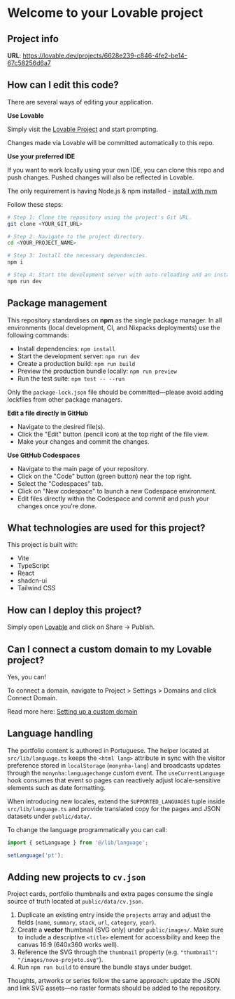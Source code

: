 # Welcome to your Lovable project

## Project info

**URL**: https://lovable.dev/projects/6628e239-c846-4fe2-be14-67c58256d6a7

## How can I edit this code?

There are several ways of editing your application.

**Use Lovable**

Simply visit the [Lovable Project](https://lovable.dev/projects/6628e239-c846-4fe2-be14-67c58256d6a7) and start prompting.

Changes made via Lovable will be committed automatically to this repo.

**Use your preferred IDE**

If you want to work locally using your own IDE, you can clone this repo and push changes. Pushed changes will also be reflected in Lovable.

The only requirement is having Node.js & npm installed - [install with nvm](https://github.com/nvm-sh/nvm#installing-and-updating)

Follow these steps:

```sh
# Step 1: Clone the repository using the project's Git URL.
git clone <YOUR_GIT_URL>

# Step 2: Navigate to the project directory.
cd <YOUR_PROJECT_NAME>

# Step 3: Install the necessary dependencies.
npm i

# Step 4: Start the development server with auto-reloading and an instant preview.
npm run dev
```

## Package management

This repository standardises on **npm** as the single package manager. In all environments (local development, CI, and Nixpacks deployments) use the following commands:

- Install dependencies: `npm install`
- Start the development server: `npm run dev`
- Create a production build: `npm run build`
- Preview the production bundle locally: `npm run preview`
- Run the test suite: `npm test -- --run`

Only the `package-lock.json` file should be committed—please avoid adding lockfiles from other package managers.

**Edit a file directly in GitHub**

- Navigate to the desired file(s).
- Click the "Edit" button (pencil icon) at the top right of the file view.
- Make your changes and commit the changes.

**Use GitHub Codespaces**

- Navigate to the main page of your repository.
- Click on the "Code" button (green button) near the top right.
- Select the "Codespaces" tab.
- Click on "New codespace" to launch a new Codespace environment.
- Edit files directly within the Codespace and commit and push your changes once you're done.

## What technologies are used for this project?

This project is built with:

- Vite
- TypeScript
- React
- shadcn-ui
- Tailwind CSS

## How can I deploy this project?

Simply open [Lovable](https://lovable.dev/projects/6628e239-c846-4fe2-be14-67c58256d6a7) and click on Share -> Publish.

## Can I connect a custom domain to my Lovable project?

Yes, you can!

To connect a domain, navigate to Project > Settings > Domains and click Connect Domain.

Read more here: [Setting up a custom domain](https://docs.lovable.dev/features/custom-domain#custom-domain)

## Language handling

The portfolio content is authored in Portuguese. The helper located at `src/lib/language.ts` keeps the `<html lang>` attribute in sync with the visitor preference stored in `localStorage` (`monynha-lang`) and broadcasts updates through the `monynha:languagechange` custom event. The `useCurrentLanguage` hook consumes that event so pages can reactively adjust locale-sensitive elements such as date formatting.

When introducing new locales, extend the `SUPPORTED_LANGUAGES` tuple inside `src/lib/language.ts` and provide translated copy for the pages and JSON datasets under `public/data/`.

To change the language programmatically you can call:

```ts
import { setLanguage } from '@/lib/language';

setLanguage('pt');
```

## Adding new projects to `cv.json`

Project cards, portfolio thumbnails and extra pages consume the single source of truth located at `public/data/cv.json`.

1. Duplicate an existing entry inside the `projects` array and adjust the fields (`name`, `summary`, `stack`, `url`, `category`, `year`).
2. Create a **vector** thumbnail (SVG only) under `public/images/`. Make sure to include a descriptive `<title>` element for accessibility and keep the canvas 16:9 (640x360 works well).
3. Reference the SVG through the `thumbnail` property (e.g. `"thumbnail": "/images/novo-projeto.svg"`).
4. Run `npm run build` to ensure the bundle stays under budget.

Thoughts, artworks or series follow the same approach: update the JSON and link SVG assets—no raster formats should be added to the repository.
